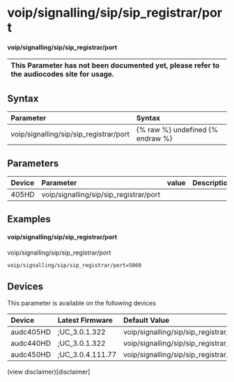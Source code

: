 ﻿---
description: voip/signalling/sip/sip_registrar/port
search: false
---

# voip/signalling/sip/sip_registrar/port

#### voip/signalling/sip/sip_registrar/port


| This Parameter has not been documented yet, please refer to the audiocodes site for usage.  |
| :--- |

## Syntax
| Parameter | Syntax |
| :--- | :--- |
|voip/signalling/sip/sip_registrar/port | {% raw %} undefined {% endraw %} |

## Parameters
|Device|Parameter|value|Description|
|:---|:---|:---|:---|
| 405HD | voip/signalling/sip/sip_registrar/port |  |  |

## Examples
#### voip/signalling/sip/sip_registrar/port

voip/signalling/sip/sip_registrar/port

```
voip/signalling/sip/sip_registrar/port=5060
```

## Devices
This parameter is available on the following devices

| Device | Latest Firmware | Default Value |
|:---|:---|:---|
| audc405HD | ;UC_3.0.1.322 | voip/signalling/sip/sip_registrar/port=5060 
| audc440HD | ;UC_3.0.1.322 | voip/signalling/sip/sip_registrar/port=5060 
| audc450HD | ;UC_3.0.4.111.77 | voip/signalling/sip/sip_registrar/port=5060 

(view disclaimer)[disclaimer]
